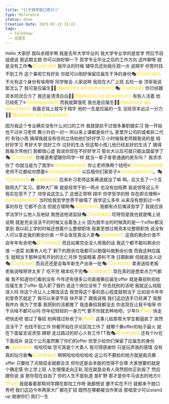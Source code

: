 ```yaml
---
title: "[[于翔宇脱口秀3]]"
type: Reference
status: done
Creation Date: 2025-02-22 15:22
tags:
  - TalkShow
  - 应届生
---
```

Hello
大家好
我叫余翔宇啊
我是去年大学毕业的
我大学专业学的是哲学
然后节目组就说
那这期主题
你可以刚好聊一下
哲学专业毕业之后的工作方向
这咋聊呀
就是没有工作🎭<font color=#FFD700 size=3>(Contrast)</font>
我毕业的时候
辅导员还劝我乐观一点
说翔宇
你暂时找不到工作
这个事呢它有好处
你就可以刚好保留应届生干净的身份🎭<font color=#FFD700 size=3>(Contrast)</font>
不光有这个身份有啥用呀
同学聚会
人家说啊
我现在大厂上班
五险一金
顶哥我说那怎么了
我可是应届生⛓️‍💥<font color=#FFD700 size=3>(Reductio ad absurdum)</font> 🎭<font color=#FFD700 size=3>(Contrast)</font>
你已经跟资本同流合污了
我还是清清白白⛓️‍💥<font color=#FFD700 size=3>(Reductio ad absurdum)</font> 
有些人活着
他已经死了🔯<font color=#FFD700 size=3>(Unexpected)</font>
而我就算饿死
我也是应届生⛓️‍💥<font color=#FFD700 size=3>(Reductio ad absurdum)</font> 
我墓志铭上就写于翔宇
他的一生是应届的一生
没给资本出过一分力⛓️‍💥<font color=#FFD700 size=3>(Reductio ad absurdum)</font> 

因为我这个专业确实没有什么对口的工作
我就提前干过很多兼职跟实习
我一开始也干过补习老师
教小升初一对一
所以来上课都是些什么
家里开公司的或者拆二代的
有钱小孩
搞得我就没有任何立场劝他们好好学习
小时候我老师跟我说的是
咱好好学习
考好大学
找好工作
过好的生活
但这帮小孩儿他已经友好的生活了
搞得我每次骂他们
我都很心虚
我说你现在不好好学习
那长大以后可就只能出国留学了🎭<font color=#FFD700 size=3>(Contrast)</font>
你难道希望跟你同学一样
就当一辈子普普通通的房东吗？
我求求你了
你就当是为了我学🔯<font color=#FFD700 size=3>(Unexpected)</font>
你让老师挣两个钱吧🔯<font color=#FFD700 size=3>(Unexpected)</font>
老师不花都给你攒着🔯<font color=#FFD700 size=3>(Unexpected)</font>
以后租你们家房子🔯<font color=#FFD700 size=3>(Unexpected)</font>。🎭<font color=#FFD700 size=3>(Contrast)</font>  ☎️<font color=#FFD700 size=3>(callback)</font>
后来补习老师这条赛道就没了嘛
啊。后又去了一个互联网大厂实习。那种大厂嘛
就是经常干到一两点
也没有加班费
我说领导这么干
我实在受不了了
领导说这怎么了
这很正常啊
翔宇
你学哲学的呀
存在即合理啊🔯<font color=#FFD700 size=3>(Unexpected)</font>
当时给我哲学世界干崩塌了
我学这么多年
从来没有想到过一件事的存在
它都不合法
但就合理啊🎭<font color=#FFD700 size=3>(Contrast)</font>
我都有点后悔读哲学了
我就应该学法学什么他人及地狱
我想送他进监狱🎭<font color=#FFD700 size=3>(Contrast)</font>
哎呀但是我也就是嘴上说说啊
就是完全没活干的时候又会着急上火
因为我毕业的时候真的是一个offer都没拿到
我以前上学的时候还想着什么整顿职场
我甚至想过用资本论整顿职场
说没有人可以拿走我的剩余价值
一毕业发现真没人拿🎭<font color=#FFD700 size=3>(Contrast)</font>
这我的剩余价值不会年年有余吧🎭<font color=#FFD700 size=3>(Contrast)</font>
而且如果完全没人用我的话
我这个都不能叫剩余价值
一道菜
如果有人吃了
剩下的厨余垃圾都可以勉强叫做剩余价值
而我这种应届生
就相当于那种没有开封的五仁月饼
包装精美
原料干净
日期新鲜
但就是没人动🎭<font color=#FFD700 size=3>(Contrast)</font>
而且还还是会每年新生产出来一批🎭<font color=#FFD700 size=3>(Contrast)</font>
拿来送给老板
老板说唉呀饼太多了
吃不完
根本吃不完🎭<font color=#FFD700 size=3>(Contrast)</font>
现在真的是想卖点力气都难
我不知道你们看到没有
今年还有很多公司直接撕应届生offer
就是春招秋招给应届生发了offer
临入职了毁约
说这个岗位没有了
你去找别的活吧
我就这么纯耽误人吗
你这个点让人上哪找活去
我觉得这个事的恶心程度就相当于
比如说今年年初爱奇艺就定了
我可以来录节目
快开录了
跟我说哦
我们这边选手已经满了
我那我咋办
我为了完事
我把别的活都推了
我连春招我都没去
你说现在让我干啥呀
你干点啥不都可以吗
你年纪轻轻的一身力气
要不你就去种地吧，少年⛓️<font color=#FFD700 size=3>(Pun)</font>
快走吧快走吧
错过了春招
别再错过秋收了⛓️<font color=#FFD700 size=3>(Pun)</font>
这事儿给那帮大学生都逼疯了
突然没活干了
也找不到工作
你都开始在评论区找工作了
就哪个撕offer的帖子最火
就在下面留言说求捞 蹲顿
走过路过的好心人有工作TT我🎭<font color=#FFD700 size=3>(Contrast)</font>
还有个hr在下面找补
说这个公司虽然撕了你们的offer
但至少给你们保留了应届生的身份☎️<font color=#FFD700 size=3>(callback)</font>
哈哈哎呦
您可真是个大善人
我可得感谢你
只是玩弄我的感情
没有真的玷污我🎭<font color=#FFD700 size=3>(Contrast)</font>
啊啊哈哈哈哈哈哈
这公司不要脸的地方就是裁员撕offer
只要给了点赔偿金就都合法
但你还是会本能的觉得不合理
大家想要的就是个确定感
你上学上班
人生慢慢走向正轨
现在就是会有人突然把你正轨毁了
然后跟你说
诶
那你现在自由了
你的人生不是轨道
是旷野
那才是你牛马该去的地方⛓️<font color=#FFD700 size=3>(Pun)</font>
我就看着那帮同学蹲在那找工作呀
我都想说
要不实在不行
就都来干脱口秀吧
我们这边今年两家大厂都在扩招
既然在哪都被当作笑话
那咱至少可以stand up
谢谢你们
我们一生
